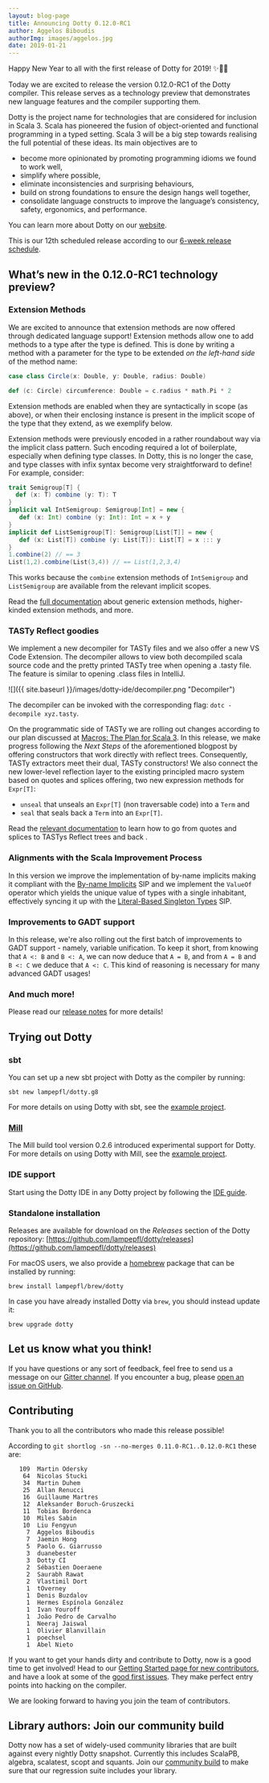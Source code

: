 ```yaml
---
layout: blog-page
title: Announcing Dotty 0.12.0-RC1
author: Aggelos Biboudis
authorImg: images/aggelos.jpg
date: 2019-01-21
---
```


Happy New Year to all with the first release of Dotty for 2019! ✨🎊🎉

Today we are excited to release the version 0.12.0-RC1 of the Dotty compiler.
This release serves as a technology preview that demonstrates new language features and the
compiler supporting them.

Dotty is the project name for technologies that are considered for inclusion in Scala 3. Scala has
pioneered the fusion of object-oriented and functional programming in a typed setting. Scala 3 will
be a big step towards realising the full potential of these ideas. Its main objectives are to

- become more opinionated by promoting programming idioms we found to work well,
- simplify where possible,
- eliminate inconsistencies and surprising behaviours,
- build on strong foundations to ensure the design hangs well together,
- consolidate language constructs to improve the language’s consistency, safety, ergonomics, and
  performance.

You can learn more about Dotty on our [website](https://dotty.epfl.ch).

<!--more-->

This is our 12th scheduled release according to our
[6-week release schedule](https://dotty.epfl.ch/docs/usage/version-numbers.html).

## What’s new in the 0.12.0-RC1 technology preview?

### Extension Methods

We are excited to announce that extension methods are now offered through dedicated language support!
Extension methods allow one to add methods to a type after the type is defined.
This is done by writing a method with a parameter for the type to be extended
_on the left-hand side_ of the method name:

```scala
case class Circle(x: Double, y: Double, radius: Double)

def (c: Circle) circumference: Double = c.radius * math.Pi * 2
```

Extension methods are enabled when they are syntactically in scope (as above),
or when their enclosing instance is present in the implicit scope of the type that they extend,
as we exemplify below.

Extension methods were previously encoded in a rather roundabout way via the implicit class pattern.
Such encoding required a lot of boilerplate, especially when defining type classes.
In Dotty, this is no longer the case,
and type classes with infix syntax become very straightforward to define!
For example, consider:

```scala
trait Semigroup[T] {
  def (x: T) combine (y: T): T
}
implicit val IntSemigroup: Semigroup[Int] = new {
   def (x: Int) combine (y: Int): Int = x + y
}
implicit def ListSemigroup[T]: Semigroup[List[T]] = new {
   def (x: List[T]) combine (y: List[T]): List[T] = x ::: y
}
1.combine(2) // == 3
List(1,2).combine(List(3,4)) // == List(1,2,3,4)
```

This works because the `combine` extension methods of `IntSemigroup` and `ListSemigroup` are available
from the relevant implicit scopes.

Read the [full documentation](https://dotty.epfl.ch/docs/reference/contextual/extension-methods.html) about generic extension methods, higher-kinded extension methods, and more.

### TASTy Reflect goodies

We implement a new decompiler for TASTy files and we also offer a new VS Code Extension.
The decompiler allows to view both decompiled scala source code and the pretty printed TASTy tree when opening a .tasty file.
The feature is similar to opening .class files in IntelliJ.

![]({{ site.baseurl }}/images/dotty-ide/decompiler.png "Decompiler")

The decompiler can be invoked with the corresponding flag: `dotc -decompile xyz.tasty`.

On the programmatic side of TASTy we are rolling out changes according to our plan discussed at [Macros: The Plan for Scala 3](https://www.scala-lang.org/blog/2018/04/30/in-a-nutshell.html).
In this release, we make progress following the _Next Steps_ of the aforementioned blogpost by offering constructors that work directly with reflect trees.
Consequently, TASTy extractors meet their dual, TASTy constructors!
We also connect the new lower-level reflection layer to the existing principled macro system based on quotes and splices offering, two new expression methods for `Expr[T]`:

- `unseal` that unseals an `Expr[T]` (non traversable code) into a `Term` and
- `seal` that seals back a `Term` into an `Expr[T]`.

Read the [relevant documentation](https://dotty.epfl.ch/docs/reference/metaprogramming/tasty-reflect.html) to learn how to go from quotes and splices to TASTys Reflect trees and back .

### Alignments with the Scala Improvement Process

In this version we improve the implementation of by-name implicits making it compliant with the [By-name Implicits](https://docs.scala-lang.org/sips/byname-implicits.html) SIP and we implement the `ValueOf` operator which yields the unique value of types with a single inhabitant, effectively syncing it up with the [Literal-Based Singleton Types](https://docs.scala-lang.org/sips/42.type.html) SIP.

### Improvements to GADT support

In this release, we're also rolling out the first batch of improvements to GADT support - namely, variable unification.
To keep it short, from knowing that `A <: B` and `B <: A`, we can now deduce that `A = B`, and from `A = B` and `B <: C` we deduce that `A <: C`.
This kind of reasoning is necessary for many advanced GADT usages!

### And much more!

Please read our [release notes](https://github.com/lampepfl/dotty/releases/tag/0.12.0-RC1)
for more details!

## Trying out Dotty

### sbt

You can set up a new sbt project with Dotty as the compiler by running:

```shell
sbt new lampepfl/dotty.g8
```

For more details on using Dotty with sbt, see the
[example project](https://github.com/lampepfl/dotty-example-project).

### [Mill](http://www.lihaoyi.com/mill/)

The Mill build tool version 0.2.6 introduced experimental support for Dotty. For more details on
using Dotty with Mill, see the
[example project](https://github.com/lampepfl/dotty-example-project/tree/mill).

### IDE support

Start using the Dotty IDE in any Dotty project by following
the [IDE guide](https://dotty.epfl.ch/docs/usage/ide-support.html).

### Standalone installation

Releases are available for download on the _Releases_
section of the Dotty repository:
[https://github.com/lampepfl/dotty/releases](https://github.com/lampepfl/dotty/releases)

For macOS users, we also provide a [homebrew](https://brew.sh/) package that can be installed by
running:

```shell
brew install lampepfl/brew/dotty
```

In case you have already installed Dotty via `brew`, you should instead update it:

```shell
brew upgrade dotty
```

## Let us know what you think!

If you have questions or any sort of feedback, feel free to send us a message on our
[Gitter channel](https://gitter.im/lampepfl/dotty). If you encounter a bug, please
[open an issue on GitHub](https://github.com/lampepfl/dotty/issues/new).

## Contributing

Thank you to all the contributors who made this release possible!

According to `git shortlog -sn --no-merges 0.11.0-RC1..0.12.0-RC1` these are:

```
   109  Martin Odersky
    64  Nicolas Stucki
    34  Martin Duhem
    25  Allan Renucci
    16  Guillaume Martres
    12  Aleksander Boruch-Gruszecki
    11  Tobias Bordenca
    10  Miles Sabin
    10  Liu Fengyun
     7  Aggelos Biboudis
     7  Jaemin Hong
     5  Paolo G. Giarrusso
     3  duanebester
     3  Dotty CI
     2  Sébastien Doeraene
     2  Saurabh Rawat
     2  Vlastimil Dort
     1  tOverney
     1  Denis Buzdalov
     1  Hermes Espínola González
     1  Ivan Youroff
     1  João Pedro de Carvalho
     1  Neeraj Jaiswal
     1  Olivier Blanvillain
     1  poechsel
     1  Abel Nieto
```

If you want to get your hands dirty and contribute to Dotty, now is a good time to get involved!
Head to our [Getting Started page for new contributors](https://dotty.epfl.ch/docs/contributing/getting-started.html),
and have a look at some of the [good first issues](https://github.com/lampepfl/dotty/issues?q=is%3Aissue+is%3Aopen+label%3Aexp%3Anovice).
They make perfect entry points into hacking on the compiler.

We are looking forward to having you join the team of contributors.

## Library authors: Join our community build

Dotty now has a set of widely-used community libraries that are built against every nightly Dotty
snapshot. Currently this includes ScalaPB, algebra, scalatest, scopt and squants.
Join our [community build](https://github.com/lampepfl/dotty-community-build)
to make sure that our regression suite includes your library.

[Scastie]: https://scastie.scala-lang.org/?target=dotty

[@odersky]: https://github.com/odersky
[@DarkDimius]: https://github.com/DarkDimius
[@smarter]: https://github.com/smarter
[@felixmulder]: https://github.com/felixmulder
[@nicolasstucki]: https://github.com/nicolasstucki
[@liufengyun]: https://github.com/liufengyun
[@OlivierBlanvillain]: https://github.com/OlivierBlanvillain
[@biboudis]: https://github.com/biboudis
[@allanrenucci]: https://github.com/allanrenucci
[@Blaisorblade]: https://github.com/Blaisorblade
[@Duhemm]: https://github.com/Duhemm
[@AleksanderBG]: https://github.com/AleksanderBG
[@milessabin]: https://github.com/milessabin
